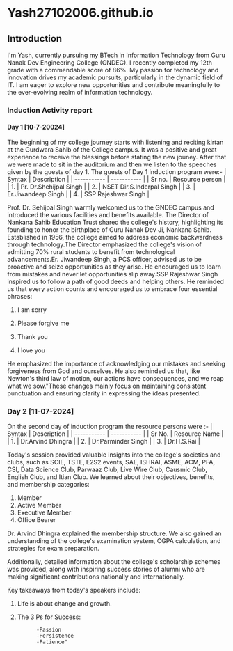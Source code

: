 
# Yash27102006.github.io
## Introduction

I'm Yash, currently pursuing my BTech in Information Technology from Guru Nanak Dev Engineering College (GNDEC). I recently completed my 12th grade with a commendable score of 86%. My passion for technology and innovation drives my academic pursuits, particularly in the dynamic field of IT. I am eager to explore new opportunities and contribute meaningfully to the ever-evolving realm of information technology.

### Induction Activity report 

#### Day 1 [10-7-20024]

The beginning of my college journey starts with listening and reciting kirtan at the Gurdwara Sahib of the College campus. It was a positive and great experience to receive the blessings before stating the new jouney. After that we were made to sit in the auditorium and then we listen to the speeches given by the guests of day 1. The guests of Day 1 induction program were:-
| Syntax | Description |
| ----------- | ----------- |
| Sr no. | Resource person |
| 1. | Pr. Dr.Shehijpal Singh |
| 2. | NSET Dir.S.Inderpal Singh |
| 3. | Er.Jiwandeep Singh |
| 4. | SSP Rajeshwar Singh |

Prof. Dr. Sehijpal Singh warmly welcomed us to the GNDEC campus and introduced the various facilities and benefits available. The Director of Nankana Sahib Education Trust shared the college's history, highlighting its founding to honor the birthplace of Guru Nanak Dev Ji, Nankana Sahib. Established in 1956, the college aimed to address economic backwardness through technology.The Director emphasized the college's vision of admitting 70% rural students to benefit from technological advancements.Er. Jiwandeep Singh, a PCS officer, advised us to be proactive and seize opportunities as they arise. He encouraged us to learn from mistakes and never let opportunities slip away.SSP Rajeshwar Singh inspired us to follow a path of good deeds and helping others. He reminded us that every action counts and encouraged us to embrace four essential phrases:

1. I am sorry

2. Please forgive me

3. Thank you

4. I love you

He emphasized the importance of acknowledging our mistakes and seeking forgiveness from God and ourselves. He also reminded us that, like Newton's third law of motion, our actions have consequences, and we reap what we sow."These changes mainly focus on maintaining consistent punctuation and ensuring clarity in expressing the ideas presented.

### Day 2 [11-07-2024]

On the second day of induction program the resource persons were :-
| Syntax | Description |
| ----------- | ----------- |
| Sr No. | Resource Name |
| 1. | Dr.Arvind Dhingra |
| 2. | Dr.Parminder Singh |
| 3. | Dr.H.S.Rai |

Today's session provided valuable insights into the college's societies and clubs, such as SCIE, TSTE, E2S2 events, SAE, ISHRAI, ASME, ACM, PFA, CSI, Data Science Club, Parwaaz Club, Live Wire Club, Causmic Club, English Club, and Itian Club. We learned about their objectives, benefits, and membership categories:

1. Member
2. Active Member
3. Executive Member
4. Office Bearer

Dr. Arvind Dhingra explained the membership structure. We also gained an understanding of the college's examination system, CGPA calculation, and strategies for exam preparation.

Additionally, detailed information about the college's scholarship schemes was provided, along with inspiring success stories of alumni who are making significant contributions nationally and internationally.

Key takeaways from today's speakers include:

1. Life is about change and growth.
2. The 3 Ps for Success:

             -Passion
             -Persistence
             -Patience"

